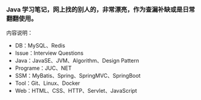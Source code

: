 ### Java 学习笔记，网上找的别人的，非常漂亮，作为查漏补缺或是日常翻翻使用。

内容说明：

* DB：MySQL、Redis
* Issue：Interview Questions
* Java：JavaSE、JVM、Algorithm、Design Pattern
* Programe：JUC、NET
* SSM：MyBatis、Spring、SpringMVC、SpringBoot
* Tool：Git、Linux、Docker
* Web：HTML、CSS、HTTP、Servlet、JavaScript

